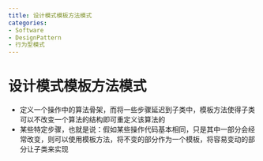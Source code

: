 ```yaml
---
title: 设计模式模板方法模式
categories:
- Software
- DesignPattern
- 行为型模式
---
```

# 设计模式模板方法模式

- 定义一个操作中的算法骨架，而将一些步骤延迟到子类中，模板方法使得子类可以不改变一个算法的结构即可重定义该算法的
- 某些特定步骤，也就是说：假如某些操作代码基本相同，只是其中一部分会经常改变，则可以使用模板方法，将不变的部分作为一个模板，将容易变动的部分让子类来实现